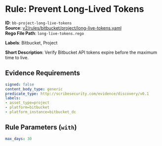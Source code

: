 # Rule: Prevent Long-Lived Tokens

**ID**: `bb-project-long-live-tokens`  
**Source**: [v2/rules/bitbucket/project/long-live-tokens.yaml](scribe-public/sample-policies.git/v2/rules/bitbucket/project/long-live-tokens.yaml)  
**Rego File Path**: `long-live-tokens.rego`  

**Labels**: Bitbucket, Project

**Short Description**: Verify Bitbucket API tokens expire before the maximum time to live.

## Evidence Requirements

```yaml
signed: false
content_body_type: generic
predicate_type: http://scribesecurity.com/evidence/discovery/v0.1
labels:
- asset_type=project
- platform=bitbucket
- platform_instance=bitbucket_dc
```
## Rule Parameters (`with`)

```yaml
max_days: 30
```
